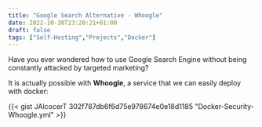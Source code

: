 ```yaml
---
title: "Google Search Alternative - Whoogle"
date: 2022-10-30T23:20:21+01:00
draft: false
tags: ["Self-Hosting","Projects","Docker"]
---
```



Have you ever wondered how to use Google Search Engine without being constantly attacked by targeted marketing?

It is actually possible with **Whoogle**, a service that we can easily deploy with docker:



{{< gist JAlcocerT 302f787db6f6d75e978674e0e18d1185 "Docker-Security-Whoogle.yml" >}}